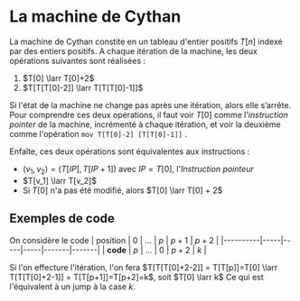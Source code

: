 
# La machine de Cythan

La machine de Cythan constite en un tableau d'entier positifs $T[n]$ indexé par des entiers positifs.
A chaque itération de la machine, les deux opérations suivantes sont réalisées :
1. $T[0] \larr T[0]+2$
2. $T[T[T[0]-2]] \larr T[T[T[0]-1]]$

Si l'état de la machine ne change pas après une itération, alors elle s’arrête.
Pour comprendre ces deux opérations, il faut voir $T[0]$ comme l'*instruction pointer* de la machine, incrémenté à chaque itération, et voir la deuxième comme l'opération `mov T[T[0]-2] [T[T[0]-1]]` .

Enfaîte, ces deux opérations sont équivalentes aux instructions :
- $(v_1,v_2) = (T[IP],T[IP+1])$ avec $IP = T[0]$, l'*Instruction pointeur*
- $T[v_1] \larr T[v_2]$
- Si $T[0]$ n'a pas été modifié, alors $T[0] \larr T[0] + 2$

## Exemples de code

On considère le code 
| position |  0  | ... | $p$ | $p+1$ | $p+2$ |
|----------|-----|-----|-----|-------|-------|
| **code** | $p$ | ... |  0  | $p+2$ | $k$ |

Si l'on effecture l'itération, l'on fera $T[T[T[0]+2-2]] = T[T[p]]=T[0] \larr T[T[T[0]+2-1]] = T[T[p+1]]=T[p+2]=k$, soit 
$T[0] \larr k$
Ce qui est l'équivalent à un jump à la case $k$.
<!--stackedit_data:
eyJoaXN0b3J5IjpbMTg0Njg4MjQ2OF19
-->